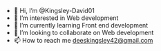- 👋 Hi, I’m @Kingsley-David01
- 👀 I’m interested in Web development
- 🌱 I’m currently learning Front end development
- 💞️ I’m looking to collaborate on Web development
- 📫 How to reach me deeskingsley42@gmail.com

<!---
Kingsley-David01 is a ✨ special ✨ repository because its `README.md` (this file) appears on your GitHub profile.
You can click the Preview link to take a look at your changes.
--->
